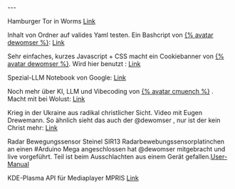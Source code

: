 \---

Hamburger Tor in Worms [Link](https://hamburger-tor.de)

Inhalt von Ordner auf valides Yaml testen. Ein Bashcript von [{% avatar dewomser %}](https://github.com/dewomser): [Link](https://gist.github.com/dewomser/7e8da29e8e2006757776508fddcbc0cf)

Sehr einfaches, kurzes  Javascript + CSS macht ein Cookiebanner von [{% avatar dewomser %}](https://github.com/dewomser). Wird  hier benutzt : [Link](https://gist.github.com/dewomser/d4fc4ba97072df1003cb5a61a534d8b6)

Spezial-LLM Notebook von Google: [Link](https://notebook.ml)

Noch mehr über KI, LLM und Vibecoding von [{% avatar cmuench %}](https://github.com/cmuench) . Macht mit bei Wolust: [Link](https://muench.dev/)

Krieg in der Ukraine  aus radikal christlicher Sicht. Video mit Eugen Drewemann. So ähnlich sieht das auch der @dewomser , nur ist der kein Christ mehr: [Link](https://www.youtube.com/watch?v=dEow3kPoA8Q)

Radar Bewegungssensor Steinel SIR13 Radarbewebungssensorplatinchen an einen #Arduino  Mega angeschlossen 
hat @dewomser mitgebracht und live vorgeführt. Teil ist beim Ausschlachten aus einem Gerät gefallen.[User-Manual](https://fccid.io/W8J-SIR13/User-Manual)

KDE-Plasma API für Mediaplayer MPRIS [Link](https://community.kde.org/MPRIS)
